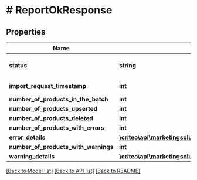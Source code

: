 # # ReportOkResponse

## Properties

Name | Type | Description | Notes
------------ | ------------- | ------------- | -------------
**status** | **string** | The status of the operation. The operation is completed when the status is one of (VALIDATED,VALIDATED_WITH_ERRORS,FAILED) |
**import_request_timestamp** | **int** | The date when the original batch request was sent. |
**number_of_products_in_the_batch** | **int** | The number of products present in the batch. |
**number_of_products_upserted** | **int** | The number of products upserted. |
**number_of_products_deleted** | **int** | The number of products deleted. |
**number_of_products_with_errors** | **int** | The number of products with errors. |
**error_details** | [**\criteo\api\marketingsolutions\preview\Model\ReportDetailErrors[]**](ReportDetailErrors.md) | The list of errors with details. |
**number_of_products_with_warnings** | **int** | The number of products with Warnings. |
**warning_details** | [**\criteo\api\marketingsolutions\preview\Model\ReportDetailWarnings[]**](ReportDetailWarnings.md) | The list of Warnings with details. |

[[Back to Model list]](../../README.md#models) [[Back to API list]](../../README.md#endpoints) [[Back to README]](../../README.md)
